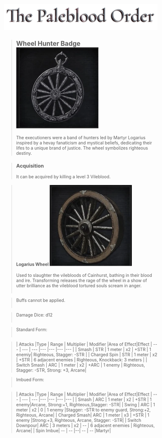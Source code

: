 <link rel="stylesheet" href="../assets/css/weaponspage.css">
<a id= "logo" href="https://fellipepombo.github.io/BloodandBeastsTTRPG/">
  <img src="../assets/images/logo.png">
</a>


>## Wheel Hunter Badge ![Wheel Hunter Badge](../assets/images/weapons/badges/wheelhunter.png)
>The executioners were a band of hunters led by Martyr Logarius inspired by a hevay fanaticism and mystical beliefs, dedicating their lifes to a unique brand of justice. The wheel symbolizes righteous destiny.

>### Acquisition
>It can be acquired by killing a level 3 Vileblood.

>#### Logarius Wheel ![Logarius Wheel](../assets/images/weapons/wheelhunter/logariuswheel.png)
>Used to slaughter the vilebloods of Cainhurst, bathing in their blood and ire. Transforming releases the rage of the wheel in a show of utter brilliance as the vileblood tortured souls scream in anger.<br><br>

>Buffs cannot be applied. <br><br>

>Damage Dice: d12  <br><br>

>Standard Form: <br><br>

>| Attacks |Type  | Range | Multiplier | Modifier |Area of Effect|Effect
| --- | --- | --- |--- |--- |--- |--- |
| Smash | STR | 1 meter | x2 | +STR | 1 enemiy| Righteous, Stagger: -STR |
| Charged Spin | STR | 1 meter | x2 | +STR | 6 adjacent enemies | Righteous, Knockback: 3 meters |
| Switch Smash | ARC | 1 meter | x2 | +ARC | 1 enemy | Righteous, Stagger: -STR, Strong: +3, Arcane|




>Imbued Form: <br><br>

>| Attacks |Type  | Range | Multiplier | Modifier |Area of Effect|Effect
| --- | --- | --- |--- |--- |--- |--- |
| Smash | ARC | 1 meter | x2 | +STR | 1 enemy|Arcane, Strong:+1, Righteous,Stagger: -STR|
| Swing | ARC | 1 meter | x2 | 0 | 1 enemy |Stagger: -STR to enemy guard, Strong:+2, Righteous, Arcane|
| Charged Smash| ARC | 1 meter | x3 | +STR | 1 enemy |Strong:+3, Righteous, Arcane, Stagger: -STR|
| Switch Downpour| ARC | 3 meters | x2 | -- | 6 adjacent enemies | Righteous, Arcane|
| Spin Imbue| -- | -- |--| -- | -- |Martyr|




